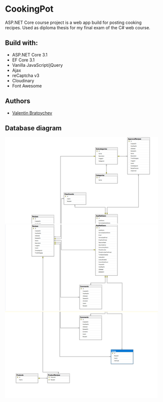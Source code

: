 # CookingPot
ASP.NET Core course project is a web app build for posting cooking recipes. Used as diploma thesis for my final exam of the C# web course. 

## Build with:

* ASP.NET Core 3.1
* EF Core 3.1
* Vanilla JavaScript/jQuery
* Ajax
* reCaptcha v3
* Cloudinary
* Font Awesome

## Authors

- [Valentin Bratoychev](https://github.com/vib1336)

## Database diagram

![Database diagram](/images/DB_Diagram.PNG)
![Database diagram](/images/DB_Diagram2.PNG)
![Database diagram](/images/DB_Diagram3.PNG)

